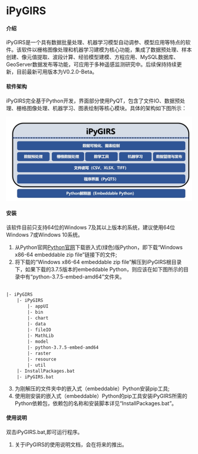 # iPyGIRS

#### 介绍
iPyGIRS是一个具有数据批量处理、机器学习模型自动调参、模型应用等特点的软件。该软件以栅格图像处理和机器学习建模为核心功能，集成了数据预处理、样本创建、像元值提取、波段计算、经验模型建模、方程应用、MySQL数据库、GeoServer数据发布等功能，可应用于多种遥感监测研究中。后续保持持续更新，目前最新可用版本为V0.2.0-Beta。

#### 软件架构
iPyGIRS完全基于Python开发，界面部分使用PyQT，包含了文件IO、数据预处理、栅格图像处理、机器学习、图表绘制等核心模块。具体的架构如下图所示：

![iPyGIRS软件架构](./images/SoftwareArchitecture.jpg)

#### 安装

该软件目前只支持64位的Windows 7及其以上版本的系统，建议使用64位Windows 7或Windows 10系统。

1.  从Python官网[Python官网](https://www.python.org/)下载嵌入式(绿色)版Python，即下载“Windows x86-64 embeddable zip file”链接下的文件;
2.  将下载的“Windows x86-64 embeddable zip file”解压到iPyGIRS根目录下，如果下载的3.7.5版本的embeddable Python，则应该在如下图所示的目录中有“python-3.7.5-embed-amd64”文件夹。

``` file directory tree

|- iPyGIRS
    |- iPyGIRS
        |- appUI
        |- bin
        |- chart
        |- data
        |- fileIO
        |- MathLib
        |- model
        |- python-3.7.5-embed-amd64
        |- raster
        |- resource
        |- util
    |- InstallPackages.bat
    |- iPyGIRS.bat
```

3.  为刚解压的文件夹中的嵌入式（embeddable）Python安装pip工具;
4.  使用刚安装的嵌入式（embeddable）Python的pip工具安装iPyGIRS所需的Python依赖包，依赖包的名称和安装脚本详见“InstallPackages.bat”。

#### 使用说明

双击iPyGIRS.bat,即可运行程序。

1.  关于iPyGIRS的使用说明文档，会在将来的推出。